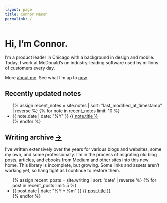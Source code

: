 ```yaml
---
layout: page
title: Connor Mason
permalink: /
---
```

# Hi, I’m Connor.

I’m a product leader in Chicago with a background in design and mobile. Today, I work at McDonald’s on industry-leading software used by millions of customers every day.

More [about me](/about). See what I’m up to [now](/now).

## Recently updated notes

<ul>
  {% assign recent_notes = site.notes | sort: "last_modified_at_timestamp" | reverse %}
  {% for note in recent_notes limit: 10 %}
    <li>
      <span class="date-label">{{ note.date | date: "%Y" }}</span> <a href="{{ site.baseurl }}{{ note.url }}">{{ note.title }}</a>
    </li>
  {% endfor %}
</ul>

## Writing archive <a href="/writing">→</a>

I’ve written extensively over the years for various blogs and websites, some my own, and some professionally. I’m in the process of migrating old blog posts, articles, and ebooks from Medium and other sites into this new home. This library is incomplete, but growing. Some links and assets aren’t working yet, so hang tight as I continue to restore them.

<ul>
  {% assign recent_posts = site.writing | sort: 'date' | reverse %}
  {% for post in recent_posts limit: 5 %}
    <li>
      <span class="date-label">{{ post.date | date: "%Y • %m" }}</span> <a href="{{ site.baseurl }}{{ post.url }}">{{ post.title }}</a>
    </li>
  {% endfor %}
</ul>